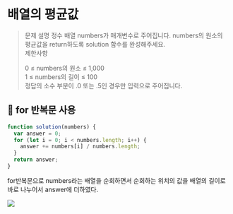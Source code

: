 # 배열의 평균값

> 문제 설명
> 정수 배열 numbers가 매개변수로 주어집니다. numbers의 원소의 평균값을 return하도록 solution 함수를 완성해주세요.  
> 제한사항
>
> 0 ≤ numbers의 원소 ≤ 1,000  
> 1 ≤ numbers의 길이 ≤ 100  
> 정답의 소수 부분이 .0 또는 .5인 경우만 입력으로 주어집니다.

## 💭 for 반복문 사용

```js
function solution(numbers) {
  var answer = 0;
  for (let i = 0; i < numbers.length; i++) {
    answer += numbers[i] / numbers.length;
  }
  return answer;
}
```

for반복문으로 numbers라는 배열을 순회하면서 순회하는 위치의 값을 배열의 길이로 바로 나누어서 answer에 더하였다.

![](https://velog.velcdn.com/images/kimsu10/post/0b0c2afa-dc52-4891-b658-9fbe083790fa/image.png)
